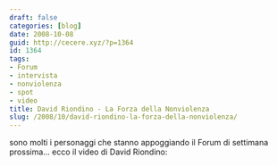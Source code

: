 ```yaml
---
draft: false
categories: [blog]
date: 2008-10-08
guid: http://cecere.xyz/?p=1364
id: 1364
tags:
- Forum
- intervista
- nonviolenza
- spot
- video
title: David Riondino - La Forza della Nonviolenza
slug: /2008/10/david-riondino-la-forza-della-nonviolenza/
---
```


sono molti i personaggi che stanno appoggiando il Forum di settimana prossima… ecco il video di David Riondino: